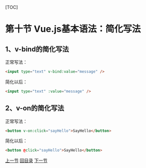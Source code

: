 [TOC]



# 第十节 Vue.js基本语法：简化写法



## 1、v-bind的简化写法

正常写法：

```html
<input type="text" v-bind:value="message" />
```

简化以后：

```html
<input type="text" :value="message" />
```



## 2、v-on的简化写法

正常写法：

```html
<button v-on:click="sayHello">SayHello</button>
```

简化以后：

```html
<button @click="sayHello">SayHello</button>
```



[上一节](verse09.html) [回目录](index.html) [下一节](verse11.html)